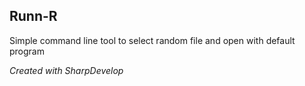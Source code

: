 
## Runn-R

Simple command line tool to select random file and open with default program

*Created with SharpDevelop*
